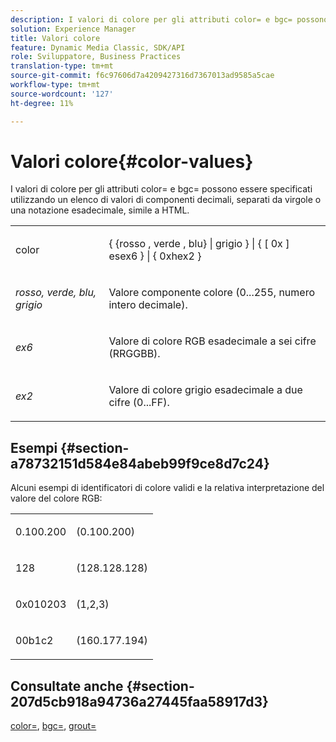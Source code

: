 ```yaml
---
description: I valori di colore per gli attributi color= e bgc= possono essere specificati utilizzando un elenco di valori di componenti decimali, separati da virgole o una notazione esadecimale, simile a HTML.
solution: Experience Manager
title: Valori colore
feature: Dynamic Media Classic, SDK/API
role: Sviluppatore, Business Practices
translation-type: tm+mt
source-git-commit: f6c97606d7a4209427316d7367013ad9585a5cae
workflow-type: tm+mt
source-wordcount: '127'
ht-degree: 11%

---
```



# Valori colore{#color-values}

I valori di colore per gli attributi color= e bgc= possono essere specificati utilizzando un elenco di valori di componenti decimali, separati da virgole o una notazione esadecimale, simile a HTML.

<table id="simpletable_9B3A231D5BB14A3DB2B42B341E198341"> 
 <tr class="strow"> 
  <td class="stentry"> <p><span class="varname"> color</span> </p></td> 
  <td class="stentry"> <p><span class="codeph">{ {rosso , verde , blu} | grigio } | { [ 0x ] esex6 } | { 0xhex2 }</span> </p></td> 
 </tr> 
 <tr class="strow"> 
  <td class="stentry"> <p><i>rosso, verde, blu, grigio</i> </p></td> 
  <td class="stentry"> <p>Valore componente colore (0...255, numero intero decimale). </p></td> 
 </tr> 
 <tr class="strow"> 
  <td class="stentry"> <p><i>ex6</i> </p></td> 
  <td class="stentry"> <p>Valore di colore RGB esadecimale a sei cifre (RRGGBB). </p></td> 
 </tr> 
 <tr class="strow"> 
  <td class="stentry"> <p><i>ex2</i> </p></td> 
  <td class="stentry"> <p>Valore di colore grigio esadecimale a due cifre (0...FF). </p></td> 
 </tr> 
</table>

## Esempi {#section-a78732151d584e84abeb99f9ce8d7c24}

Alcuni esempi di identificatori di colore validi e la relativa interpretazione del valore del colore RGB:

<table id="simpletable_837B3173020240A5B7B2DB2F4CC57352"> 
 <tr class="strow"> 
  <td class="stentry"> <p>0.100.200 </p></td> 
  <td class="stentry"> <p>(0.100.200) </p></td> 
 </tr> 
 <tr class="strow"> 
  <td class="stentry"> <p>128 </p></td> 
  <td class="stentry"> <p>(128.128.128) </p></td> 
 </tr> 
 <tr class="strow"> 
  <td class="stentry"> <p>0x010203 </p></td> 
  <td class="stentry"> <p>(1,2,3) </p></td> 
 </tr> 
 <tr class="strow"> 
  <td class="stentry"> <p>00b1c2 </p></td> 
  <td class="stentry"> <p>(160.177.194) </p></td> 
 </tr> 
</table>

## Consultate anche {#section-207d5cb918a94736a27445faa58917d3}

[color=](../../../../../ir-api/http-protocol/image-rendering-api-ref/c-ir-http-protocol-ref/c-ir-http-protocol-command-reference/r-ir-http-color.md#reference-ea3cba9edfe94dbab86d8f123a9ed0aa),  [bgc=](../../../../../ir-api/http-protocol/image-rendering-api-ref/c-ir-http-protocol-ref/c-ir-http-protocol-command-reference/r-ir-bgc.md#reference-3f5c78cea01c4a85aa582076d23aebb0),  [grout=](../../../../../ir-api/http-protocol/image-rendering-api-ref/c-ir-http-protocol-ref/c-ir-http-protocol-command-reference/r-ir-grout.md#reference-73651cbbbc344adba2626ef950d3672a)

